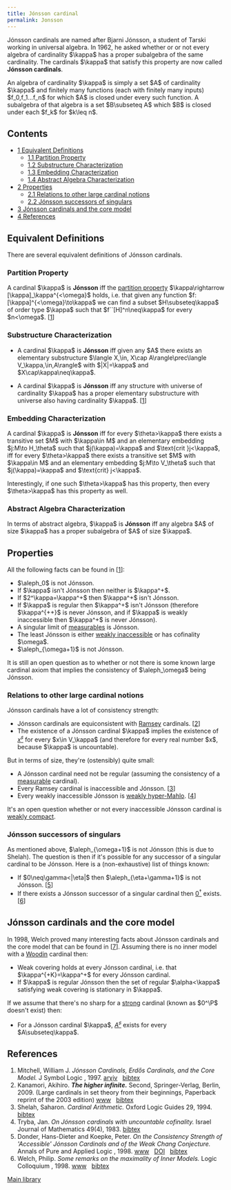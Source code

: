 ```yaml
---
title: Jónsson cardinal
permalink: Jonsson
---
```












Jónsson cardinals are named after Bjarni Jónsson, a student of Tarski
working in universal algebra. In 1962, he asked whether or or not every
algebra of cardinality \$\kappa\$ has a proper subalgebra of the same
cardinality. The cardinals \$\kappa\$ that satisfy this property are now
called **Jónsson cardinals**.

An algebra of cardinality \$\kappa\$ is simply a set \$A\$ of
cardinality \$\kappa\$ and finitely many functions (each with finitely
many inputs) \$f_0,f_1...f_n\$ for which \$A\$ is closed under every
such function. A subalgebra of that algebra is a set \$B\subseteq A\$
which \$B\$ is closed under each \$f_k\$ for \$k\leq n\$.



## Contents


- [<span class="tocnumber">1</span> <span class="toctext">Equivalent
  Definitions</span>](#Equivalent_Definitions)
  - [<span class="tocnumber">1.1</span> <span class="toctext">Partition
    Property</span>](#Partition_Property)
  - [<span class="tocnumber">1.2</span>
    <span class="toctext">Substructure
    Characterization</span>](#Substructure_Characterization)
  - [<span class="tocnumber">1.3</span> <span class="toctext">Embedding
    Characterization</span>](#Embedding_Characterization)
  - [<span class="tocnumber">1.4</span> <span class="toctext">Abstract
    Algebra Characterization</span>](#Abstract_Algebra_Characterization)
- [<span class="tocnumber">2</span>
  <span class="toctext">Properties</span>](#Properties)
  - [<span class="tocnumber">2.1</span> <span class="toctext">Relations
    to other large cardinal
    notions</span>](#Relations_to_other_large_cardinal_notions)
  - [<span class="tocnumber">2.2</span> <span class="toctext">Jónsson
    successors of
    singulars</span>](#J.C3.B3nsson_successors_of_singulars)
- [<span class="tocnumber">3</span> <span class="toctext">Jónsson
  cardinals and the core
  model</span>](#J.C3.B3nsson_cardinals_and_the_core_model)
- [<span class="tocnumber">4</span>
  <span class="toctext">References</span>](#References)


## Equivalent Definitions

There are several equivalent definitions of Jónsson cardinals.

### Partition Property

A cardinal \$\kappa\$ is **Jónsson** iff the [partition
property](Partition_property "Partition property")
\$\kappa\rightarrow \[\kappa\]\_\kappa^{\<\omega}\$ holds, i.e. that
given any function \$f:\[\kappa\]^{\<\omega}\to\kappa\$ we can find a
subset \$H\subseteq\kappa\$ of order type \$\kappa\$ such that
\$f\`\`\[H\]^n\neq\kappa\$ for every \$n\<\omega\$.
\[[1](#bibkey_Kanamori2003:HigherInfinite)\]

### Substructure Characterization

- A cardinal \$\kappa\$ is **Jónsson** iff given any \$A\$ there exists
  an elementary substructure \$\langle X,\in, X\cap A\rangle\prec\langle
  V\_\kappa,\in,A\rangle\$ with \$\|X\|=\kappa\$ and
  \$X\cap\kappa\neq\kappa\$.


- A cardinal \$\kappa\$ is **Jónsson** iff any structure with universe
  of cardinality \$\kappa\$ has a proper elementary substructure with
  universe also having cardinality \$\kappa\$.
  \[[1](#bibkey_Kanamori2003:HigherInfinite)\]

### Embedding Characterization

A cardinal \$\kappa\$ is **Jónsson** iff for every \$\theta\>\kappa\$
there exists a transitive set \$M\$ with \$\kappa\in M\$ and an
elementary embedding \$j:M\to H\_\theta\$ such that \$j(\kappa)=\kappa\$
and \$\text{crit }j\<\kappa\$, iff for every \$\theta\>\kappa\$ there
exists a transitive set \$M\$ with \$\kappa\in M\$ and an elementary
embedding \$j:M\to V\_\theta\$ such that \$j(\kappa)=\kappa\$ and
\$\text{crit} j\<\kappa\$.

Interestingly, if one such \$\theta\>\kappa\$ has this property, then
every \$\theta\>\kappa\$ has this property as well.

### Abstract Algebra Characterization

In terms of abstract algebra, \$\kappa\$ is **Jónsson** iff any algebra
\$A\$ of size \$\kappa\$ has a proper subalgebra of \$A\$ of size
\$\kappa\$.

## Properties

All the following facts can be found in
\[[1](#bibkey_Kanamori2003:HigherInfinite)\]:

- \$\aleph_0\$ is not Jónsson.
- If \$\kappa\$ isn't Jónsson then neither is \$\kappa^+\$.
- If \$2^\kappa=\kappa^+\$ then \$\kappa^+\$ isn't Jónsson.
- If \$\kappa\$ is regular then \$\kappa^+\$ isn't Jónsson (therefore
  \$\kappa^{++}\$ is never Jónsson, and if \$\kappa\$ is weakly
  inaccessible then \$\kappa^+\$ is never Jónsson).
- A singular limit of
  [measurables](Measurable "Measurable")
  is Jónsson.
- The least Jónsson is either [weakly
  inaccessible](Inaccessible "Inaccessible")
  or has cofinality \$\omega\$.
- \$\aleph\_{\omega+1}\$ is not Jónsson.

It is still an open question as to whether or not there is some known
large cardinal axiom that implies the consistency of \$\aleph\_\omega\$
being Jónsson.

### Relations to other large cardinal notions

Jónsson cardinals have a lot of consistency strength:

- Jónsson cardinals are equiconsistent with
  [Ramsey](Ramsey "Ramsey")
  cardinals. \[[2](#bibkey_Mitchell1997:JonssonErdosCoreModel)\]
- The existence of a Jónsson cardinal \$\kappa\$ implies the existence
  of <a href="Zero_sharp"
  class="mw-redirect" title="Zero sharp">$x^\sharp$</a> for every \$x\in
  V\_\kappa\$ (and therefore for every real number \$x\$, because
  \$\kappa\$ is uncountable).

But in terms of size, they're (ostensibly) quite small:

- A Jónsson cardinal need not be regular (assuming the consistency of a
  [measurable](Measurable "Measurable")
  cardinal).
- Every Ramsey cardinal is inaccessible and Jónsson.
  \[[3](#bibkey_Kanamori2009:HigherInfinite)\]
- Every weakly inaccessible Jónsson is [weakly
  hyper-Mahlo](Mahlo "Mahlo").
  \[[4](#bibkey_Shelah1994:CardinalArithmetic)\]

It's an open question whether or not every inaccessible Jónsson cardinal
is [weakly
compact](Weakly_compact "Weakly compact").

### Jónsson successors of singulars

As mentioned above, \$\aleph\_{\omega+1}\$ is not Jónsson (this is due
to Shelah). The question is then if it's possible for any successor of a
singular cardinal to be Jónsson. Here is a (non-exhaustive) list of
things known:

- If \$0\neq\gamma\<\|\eta\|\$ then \$\aleph\_{\eta+\gamma+1}\$ is not
  Jónsson. \[[5](#bibkey_TrybaJan1983:JonssonUncountable)\]
- If there exists a Jónsson successor of a singular cardinal then
  <a href="Zero_dagger"
  class="mw-redirect" title="Zero dagger">$0^\dagger$</a> exists.
  \[[6](#bibkey_DonderKoepke1998:AccessibleJonsson)\]

## Jónsson cardinals and the core model

In 1998, Welch proved many interesting facts about Jónsson cardinals and
the core model that can be found in
\[[7](#bibkey_Welch1998:InnerModels)\]. Assuming there is no inner model
with a
[Woodin](Woodin "Woodin")
cardinal then:

- Weak covering holds at every Jónsson cardinal, i.e. that
  \$\kappa^{+K}=\kappa^+\$ for every Jónsson cardinal.
- If \$\kappa\$ is regular Jónsson then the set of regular
  \$\alpha\<\kappa\$ satisfying weak covering is stationary in
  \$\kappa\$.

If we assume that there's no sharp for a
[strong](Strong "Strong")
cardinal (known as \$0^\P\$ doesn't exist) then:

- For a Jónsson cardinal \$\kappa\$,
  <a href="Zero_sharp"
  class="mw-redirect" title="Zero sharp">$A^\sharp$</a> exists for every
  \$A\subseteq\kappa\$.

## References

1.  <span id="bibkey_Mitchell1997:JonssonErdosCoreModel">Mitchell,
    William J. *Jónsson Cardinals, Erdős Cardinals, and the Core Model.*
    J Symbol Logic , 1997. <a
    href="http://arxiv.org/abs/math/9706207"
    class="extiw">arχiv</a>   <a
    href="javascript:bibpopup(&#39;@article%7B#Mitchell1997:JonssonErdosCoreModel,%20%20%20%20%20%20%20AUTHOR%20=%20%7BMitchell,%20William%20J.%7D,%3Cbr%3E%20%20%20%20%20%20%20TITLE%20=%20%7BJónsson%20Cardinals,%20Erdős%20Cardinals,%20and%20the%20Core%20Model%7D,%3Cbr%3E%20%20%20%20%20%20%20JOURNAL%20=%20%7BJ.%20Symbol%20Logic%7D,%3Cbr%3E%20%20%20%20%20%20%20FJOURNAL%20=%20%7BThe%20Journal%20of%20Symbolic%20Logic%7D,%3Cbr%3E%20%20%20%20%20%20%20EPRINT%20=%20%7Bmath/9706207%7D,%3Cbr%3E%20%20%20%20%20%20%20YEAR%20=%20%7B1997%7D%7D&#39;)"
    class="bibtex">bibtex</a></span>
2.  <span id="bibkey_Kanamori2009:HigherInfinite">Kanamori, Akihiro.
    ***The higher infinite.*** Second, Springer-Verlag, Berlin, 2009.
    (Large cardinals in set theory from their beginnings, Paperback
    reprint of the 2003 edition) <a
    href="https://link.springer.com/book/10.1007%2F978-3-540-88867-3"
    class="extiw">www</a>   <a
    href="javascript:bibpopup(&#39;@book%7BKanamori2009:HigherInfinite,%20%20%20%20AUTHOR%20=%20%7BKanamori,%20Akihiro%7D,%3Cbr%3E%20%20%20%20%20TITLE%20=%20%7BThe%20higher%20infinite%7D,%3Cbr%3E%20%20%20%20SERIES%20=%20%7BSpringer%20Monographs%20in%20Mathematics%7D,%3Cbr%3E%20%20%20EDITION%20=%20%7BSecond%7D,%3Cbr%3E%20%20%20%20%20%20NOTE%20=%20%7BLarge%20cardinals%20in%20set%20theory%20from%20their%20beginnings,%20%20%20%20%20%20%20%20%20%20%20%20%20%20Paperback%20reprint%20of%20the%202003%20edition%7D,%3Cbr%3E%20PUBLISHER%20=%20%7BSpringer-Verlag%7D,%3Cbr%3E%20%20%20ADDRESS%20=%20%7BBerlin%7D,%3Cbr%3E%20%20%20%20%20%20YEAR%20=%20%7B2009%7D,%3Cbr%3E%20%20%20%20%20PAGES%20=%20%7Bxxii+536%7D,%3Cbr%3E%20%20%20%20%20%20%20URL%20=%20%7Bhttps://link.springer.com/book/10.1007%2F978-3-540-88867-3%7D%7D&#39;)"
    class="bibtex">bibtex</a></span>
3.  <span id="bibkey_Shelah1994:CardinalArithmetic">Shelah, Saharon.
    *Cardinal Arithmetic.* Oxford Logic Guides 29, 1994. <a
    href="javascript:bibpopup(&#39;@article%20%7B#Shelah1994:CardinalArithmetic,%20%20%20%20AUTHOR%20=%20%7BShelah,%20Saharon%7D,%3Cbr%3E%20%20%20%20%20TITLE%20=%20%7BCardinal%20Arithmetic%7D,%3Cbr%3E%20%20%20JOURNAL%20=%20%7BOxford%20Logic%20Guides%7D,%3Cbr%3E%20%20%20%20VOLUME%20=%20%7B29%7D,%3Cbr%3E%20%20%20%20%20%20YEAR%20=%20%7B1994%7D,%3Cbr%3E%7D&#39;)"
    class="bibtex">bibtex</a></span>
4.  <span id="bibkey_TrybaJan1983:JonssonUncountable">Tryba, Jan. *On
    Jónsson cardinals with uncountable cofinality.* Israel Journal of
    Mathematics 49(4), 1983. <a
    href="javascript:bibpopup(&#39;@article%7BTrybaJan1983:JonssonUncountable,%20%20%20%20AUTHOR%20=%20%7BTryba,%20Jan%7D,%3Cbr%3E%20%20%20%20%20TITLE%20=%20%7BOn%20Jónsson%20cardinals%20with%20uncountable%20cofinality%7D,%3Cbr%3E%20%20%20%20%20%20YEAR%20=%20%7B1983%7D,%3Cbr%3E%20%20%20JOURNAL%20=%20%7BIsrael%20Journal%20of%20Mathematics%7D,%3Cbr%3E%20%20%20%20VOLUME%20=%20%7B49%7D,%3Cbr%3E%20%20%20%20NUMBER%20=%20%7B4%7D,%3Cbr%3E%7D&#39;)"
    class="bibtex">bibtex</a></span>
5.  <span id="bibkey_DonderKoepke1998:AccessibleJonsson">Donder,
    Hans-Dieter and Koepke, Peter. *On the Consistency Strength of
    'Accessible' Jónsson Cardinals and of the Weak Chang Conjecture.*
    Annals of Pure and Applied Logic , 1998. <a
    href="https://ac.els-cdn.com/0168007283900209/1-s2.0-0168007283900209-main.pdf?_tid=466bc36a-c95e-11e7-bf33-00000aab0f27&amp;acdnat=1510679420_e0c0ac48663b05db4a42ead08262d38f"
    class="extiw">www</a>   <a
    href="http://dx.doi.org/10.1016/0168-0072(83)90020-9"
    class="extiw">DOI</a>   <a
    href="javascript:bibpopup(&#39;@article%7BDonderKoepke1983:AccessibleJonsson,%20author%20=%20%7BDonder,%20Hans-Dieter%20and%20Koepke,%20Peter%7D,%3Cbr%3Etitle%20=%20%7BOn%20the%20Consistency%20Strength%20of%20\&#39;Accessible\&#39;%20Jónsson%20Cardinals%20and%20of%20the%20Weak%20Chang%20Conjecture%7D,%3Cbr%3Ejournal%20=%20%7BAnnals%20of%20Pure%20and%20Applied%20Logic%7D,%3Cbr%3Eyear%20=%20%7B1998%7D,%3Cbr%3Edoi%20=%20%7B10.1016/0168-0072(83)90020-9%7D,%3Cbr%3Eurl=%7Bhttps://ac.els-cdn.com/0168007283900209/1-s2.0-0168007283900209-main.pdf?_tid=466bc36a-c95e-11e7-bf33-00000aab0f27&amp;acdnat=1510679420_e0c0ac48663b05db4a42ead08262d38f%7D,%3Cbr%3E%7D&#39;)"
    class="bibtex">bibtex</a></span>
6.  <span id="bibkey_Welch1998:InnerModels">Welch, Philip. *Some remarks
    on the maximality of Inner Models.* Logic Colloquium , 1998. <a
    href="http://citeseerx.ist.psu.edu/viewdoc/download?doi=10.1.1.41.7037&amp;rep=rep1&amp;type=pdf"
    class="extiw">www</a>   <a
    href="javascript:bibpopup(&#39;@article%7BWelch1998:InnerModels,%20%20%20%20author%20=%20%7BWelch,%20Philip%7D,%3Cbr%3E%20%20%20%20title%20=%20%7BSome%20remarks%20on%20the%20maximality%20of%20Inner%20Models%7D,%3Cbr%3E%20%20%20%20journal%20=%20%7BLogic%20Colloquium%7D,%3Cbr%3E%20%20%20%20year%20=%20%7B1998%7D,%3Cbr%3E%20%20%20%20url%20=%20%7Bhttp://citeseerx.ist.psu.edu/viewdoc/download?doi=10.1.1.41.7037&amp;rep=rep1&amp;type=pdf%7D,%3Cbr%3E%7D&#39;)"
    class="bibtex">bibtex</a></span>

[Main
library](Library "Library")


